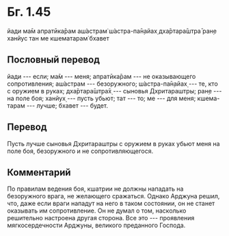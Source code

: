 # Бг. 1.45

йади ма̄м апратӣка̄рам
аш́астрам̇ ш́астра-па̄н̣айах̣
дха̄ртара̄шт̣ра̄ ран̣е ханйус
тан ме кшематарам̇ бхавет

## Пословный перевод

йади --- если; ма̄м --- меня; апратӣка̄рам --- не оказывающего
сопротивления; аш́астрам --- безоружного; ш́астра-па̄н̣айах̣ --- те, кто с
оружием в руках; дха̄ртара̄шт̣ра̄х̣ --- сыновья Дхритараштры; ран̣е --- на
поле боя; ханйух̣ --- пусть убьют; тат --- то; ме --- для меня;
кшема-тарам --- лучше; бхавет --- будет.

## Перевод

Пусть лучше сыновья Дхритараштры с оружием в руках убьют меня на поле
боя, безоружного и не сопротивляющегося.

## Комментарий

По правилам ведения боя, кшатрии не должны нападать на безоружного
врага, не желающего сражаться. Однако Арджуна решил, что, даже если
враги нападут на него в таком состоянии, он не станет оказывать им
сопротивление. Он не думал о том, насколько решительно настроена другая
сторона. Все это --- проявления мягкосердечности Арджуны, великого
преданного Господа.
